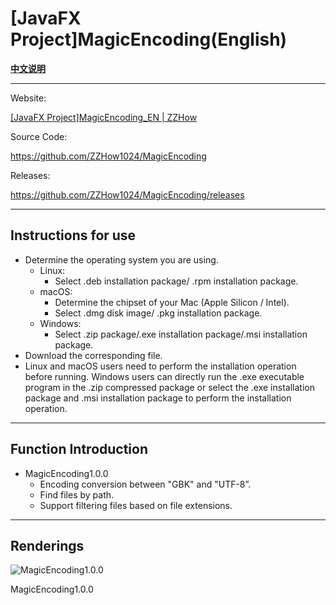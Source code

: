 # [JavaFX Project]**MagicEncoding**(English)

[**中文说明**](README.md)

---

Website:

[[JavaFX Project]MagicEncoding_EN | ZZHow](https://www.zzhow.com/MagicEncodingEN)

Source Code:

https://github.com/ZZHow1024/MagicEncoding

Releases:

https://github.com/ZZHow1024/MagicEncoding/releases

---

## **Instructions for use**

- Determine the operating system you are using.
    - Linux:
        - Select .deb installation package/ .rpm installation package.
    - macOS:
        - Determine the chipset of your Mac (Apple Silicon / Intel).
        - Select .dmg disk image/ .pkg installation package.
    - Windows:
        - Select .zip package/.exe installation package/.msi installation package.
- Download the corresponding file.
- Linux and macOS users need to perform the installation operation before running. Windows users can directly run the .exe executable program in the .zip compressed package or select the .exe installation package and .msi installation package to perform the installation operation.

---

## Function Introduction

- MagicEncoding1.0.0
    - Encoding conversion between "GBK" and "UTF-8”.
    - Find files by path.
    - Support filtering files based on file extensions.

---

## **Renderings**

![MagicEncoding1.0.0](https://www.notion.so/image/https%3A%2F%2Fprod-files-secure.s3.us-west-2.amazonaws.com%2F4b165318-6383-451c-8845-110b786c9f0a%2Fa91b3a7d-672f-4ea2-b167-4657fef038dc%2FMagicEncoding1.0.0.png?table=block&id=ed5e4ef9-7816-4961-9740-d423c5681168&t=ed5e4ef9-7816-4961-9740-d423c5681168&width=1504&cache=v2)

MagicEncoding1.0.0
